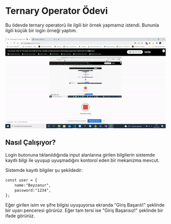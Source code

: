 # Ternary Operator Ödevi

Bu ödevde ternary operatorü ile ilgili bir örnek yapmamız istendi. 
Bununla ilgili küçük bir login örneği yaptım.

![View](https://raw.githubusercontent.com/beyzanur-seyhan/DGAkademi/main/Odev/02/view.gif?token=GHSAT0AAAAAABUZ4372ZLMH2XZXBU5FB3CAYXFMV3A)

## Nasıl Çalışıyor?
Login butonuna tıklanıldığında input alanlarına girilen bilgilerin sistemde kayıtlı bilgi ile uyuşup uyuşmadığını kontorol eden bir mekanizma mevcut. 

Sistemde kayıtlı bilgiler şu şekildedir:
```
const user = {
    name:"Beyzanur",
    password:"1234",
};
```

Eğer girilen isim ve şifre bilgisi uyuşuyorsa ekranda "Giriş Başarılı!" şeklinde bir uyarı penceresi görürüz. Eğer tam tersi ise "Giriş Başarısız!" şeklinde bir ifade görürüz.
